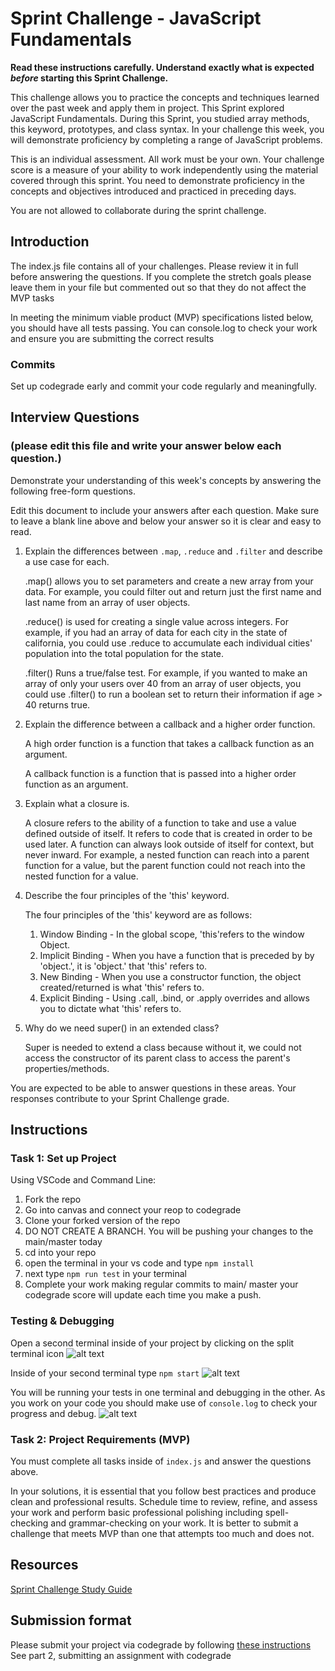 # Sprint Challenge - JavaScript Fundamentals

**Read these instructions carefully. Understand exactly what is expected _before_ starting this Sprint Challenge.**

This challenge allows you to practice the concepts and techniques learned over the past week and apply them in project. This Sprint explored JavaScript Fundamentals. During this Sprint, you studied array methods, this keyword, prototypes, and class syntax. In your challenge this week, you will demonstrate proficiency by completing a range of JavaScript problems.

This is an individual assessment. All work must be your own. Your challenge score is a measure of your ability to work independently using the material covered through this sprint. You need to demonstrate proficiency in the concepts and objectives introduced and practiced in preceding days.

You are not allowed to collaborate during the sprint challenge. 

## Introduction

The index.js file contains all of your challenges. Please review it in full before answering the questions. If you complete the stretch goals please leave them in your file but commented out so that they do not affect the MVP tasks 

In meeting the minimum viable product (MVP) specifications listed below, you should have all tests passing. You can console.log to check your work and ensure you are submitting the correct results 

### Commits

Set up codegrade early and commit your code regularly and meaningfully. 

## Interview Questions
### (please edit this file and write your answer below each question.)
Demonstrate your understanding of this week's concepts by answering the following free-form questions.

Edit this document to include your answers after each question. Make sure to leave a blank line above and below your answer so it is clear and easy to read.

1. Explain the differences between `.map`, `.reduce` and `.filter` and describe a use case for each. 

    .map() allows you to set parameters and create a new array from your data. For example, you could filter out and return just the first name and last name from an array of user objects.

    .reduce() is used for creating a single value across integers. For example, if you had an array of data for each city in the state of california, you could use .reduce to accumulate each individual cities' population into the total population for the state.

    .filter() Runs a true/false test. For example, if you wanted to make an array of only your users over 40 from an array of user objects, you could use .filter() to run a boolean set to return their information if age > 40 returns true.

2. Explain the difference between a callback and a higher order function.

    A high order function is a function that takes a callback function as an argument.

    A callback function is a function that is passed into a higher order function as an argument.


3. Explain what a closure is.

    A closure refers to the ability of a function to take and use a value defined outside of itself. It refers to code that is created in order to be used later. A function can always look outside of itself for context, but never inward. For example, a nested function can reach into a parent function for a value, but the parent function could not reach into the nested function for a value.



4. Describe the four principles of the 'this' keyword.

    The four principles of the 'this' keyword are as follows:

    1. Window Binding - In the global scope, 'this'refers to the window Object.
    2. Implicit Binding - When you have a function that is preceded by by 'object.', it is 'object.' that 'this' refers to. 
    3. New Binding - When you use a constructor function, the object created/returned is what 'this' refers to.
    4. Explicit Binding - Using .call, .bind, or .apply overrides and allows you to dictate what 'this' refers to.



5. Why do we need super() in an extended class?

    Super is needed to extend a class because without it, we could not access the constructor of its parent class to access the parent's properties/methods.
    

You are expected to be able to answer questions in these areas. Your responses contribute to your Sprint Challenge grade. 

## Instructions

### Task 1: Set up Project

Using VSCode and Command Line:


1. Fork the repo
2. Go into canvas and connect your reop to codegrade
3. Clone your forked version of the repo
4. DO NOT CREATE A BRANCH. You will be pushing your changes to the main/master today
5. cd into your repo
6. open the terminal in your vs code and type `npm install`
7. next type `npm run test` in your terminal
8. Complete your work making regular commits to main/ master your codegrade score will update each time you make a push.


### Testing & Debugging

Open a second terminal inside of your project by clicking on the split terminal icon
![alt text](assets/split_terminal.png "Split Terminal")

Inside of your second terminal type `npm start` 
![alt text](assets/npm_start.png "type npm start")

You will be running your tests in one terminal and debugging in the other. As you work on your code you should make use of `console.log` to check your progress and debug.
![alt text](assets/tests_debug_terminal_final.png "your terminal should look like this")

### Task 2: Project Requirements (MVP)

You must complete all tasks inside of `index.js` and answer the questions above.

In your solutions, it is essential that you follow best practices and produce clean and professional results. Schedule time to review, refine, and assess your work and perform basic professional polishing including spell-checking and grammar-checking on your work. It is better to submit a challenge that meets MVP than one that attempts too much and does not.

## Resources
 
 [Sprint Challenge Study Guide](https://www.notion.so/lambdaschool/Unit-1-Sprint-3-Study-Guide-033a9a00659a4ef98c12eb97e49a6110)

## Submission format

Please submit your project via codegrade by following [these instructions](https://lambdaschool.notion.site/lambdaschool/Lambda-School-Git-Flow-Step-by-step-269f68ae3bf64eb689a8328715a179f9) See part 2, submitting an assignment with codegrade
